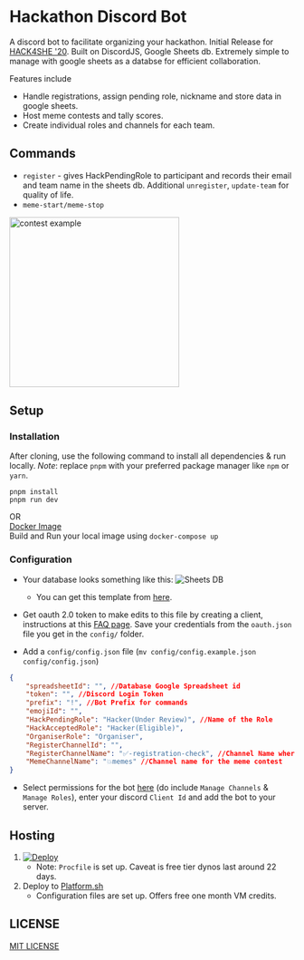 # Hackathon Discord Bot
A discord bot to facilitate organizing your hackathon. Initial Release for [HACK4SHE '20](https://hackforshe.tech). Built on DiscordJS, Google Sheets db.
Extremely simple to manage with google sheets as a databse for efficient collaboration.

Features include 
- Handle registrations, assign pending role, nickname and store data in google sheets.
- Host meme contests and tally scores.
- Create individual roles and channels for each team.

## Commands
- `register` - gives HackPendingRole to participant and records their email and team name in the sheets db. Additional `unregister`, `update-team` for quality of life.
- `meme-start/meme-stop` 
<img src="https://i.imgur.com/P1McvJh.png" height="300px" alt="contest example">


## Setup
### Installation
After cloning, use the following command to install all dependencies & run locally.
_Note_: replace `pnpm` with your preferred package manager like `npm` or `yarn`.

```
pnpm install
pnpm run dev
```
OR    
[Docker Image](https://hub.docker.com/repository/docker/cjamie/hack-discordbot)     
Build and Run your local image using `docker-compose up`
### Configuration
- Your database looks something like this:
    ![Sheets DB](https://i.imgur.com/f0dSoOc.png "sheets")
    
    - You can get this template from [here](https://docs.google.com/spreadsheets/d/1waquiM6SbBbP5ocyIQ5z5EPZBgBJ2ID0-_3n8EkfnWE).
- Get oauth 2.0 token to make edits to this file by creating a client, instructions at this [FAQ page](https://support.google.com/cloud/answer/6158849?hl=en). Save your credentials from the `oauth.json` file you get in the `config/` folder.
- Add a `config/config.json` file (`mv config/config.example.json config/config.json`)
```json
{
    "spreadsheetId": "", //Database Google Spreadsheet id
    "token": "", //Discord Login Token
    "prefix": "!", //Bot Prefix for commands
    "emojiId": "",
    "HackPendingRole": "Hacker(Under Review)", //Name of the Role
    "HackAcceptedRole": "Hacker(Eligible)", 
    "OrganiserRole": "Organiser",
    "RegisterChannelId": "",
    "RegisterChannelName": "✅-registration-check", //Channel Name where user registration will happen
    "MemeChannelName": "💥memes" //Channel name for the meme contest
}
```

- Select permissions for the bot [here](https://discordapi.com/permissions.html) (do include `Manage Channels` & `Manage Roles`), enter your discord `Client Id` and add the bot to your server.

## Hosting
1. [![Deploy](https://www.herokucdn.com/deploy/button.svg)](https://heroku.com/deploy)
    - Note: `Procfile` is set up. Caveat is free tier dynos last around 22 days.
2. Deploy to [Platform.sh](https://platform.sh)
    - Configuration files are set up. Offers free one month VM credits.


## LICENSE

[MIT LICENSE](http://www.tldrlegal.com/license/mit-license)
